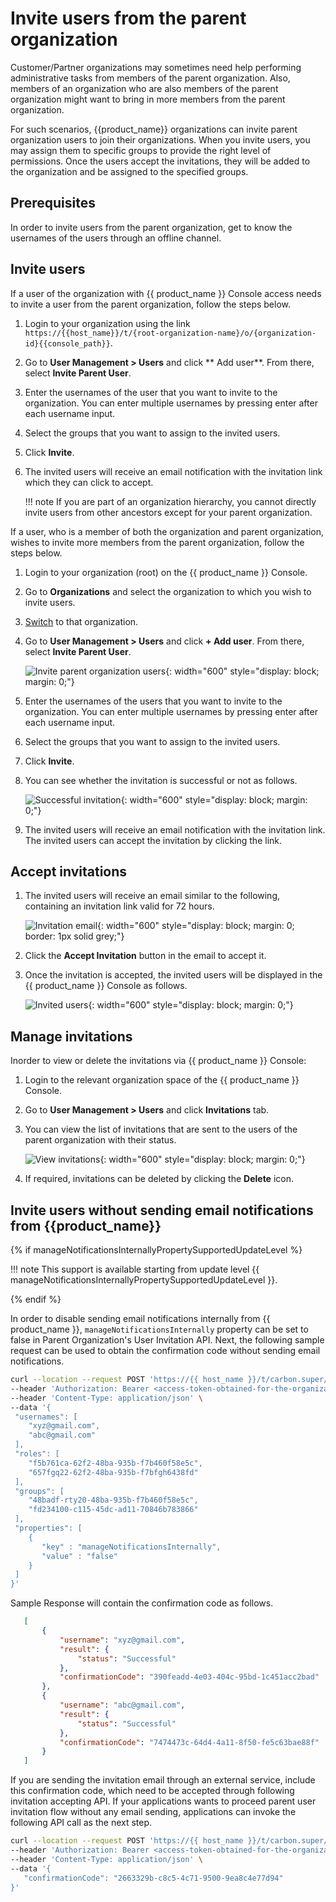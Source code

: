 # Invite users from the parent organization

Customer/Partner organizations may sometimes need help performing administrative tasks from members of the parent organization. Also, members of an organization who are also members of the parent organization might want to bring in more members from the parent organization.

For such scenarios, {{product_name}} organizations can invite parent organization users to join their organizations. When you invite users, you may assign them to specific groups to provide the right level of permissions. Once the users accept the invitations, they will be added to the organization and be assigned to the specified groups.

## Prerequisites

In order to invite users from the parent organization, get to know the usernames of the users through an offline channel.

## Invite users

If a user of the organization with {{ product_name }} Console access needs to invite a user from the parent organization, follow the steps below.

1. Login to your organization using the link `https://{{host_name}}/t/{root-organization-name}/o/{organization-id}{{console_path}}`.
2. Go to **User Management > Users** and click ** Add user**. From there, select **Invite Parent User**.
3. Enter the usernames of the user that you want to invite to the organization. You can enter multiple usernames by pressing enter after each username input.
4. Select the groups that you want to assign to the invited users.
5. Click **Invite**.
6. The invited users will receive an email notification with the invitation link which they can click to accept.

    !!! note
        If you are part of an organization hierarchy, you cannot directly invite users from other ancestors except for your parent organization.

If a user, who is a member of both the organization and parent organization, wishes to invite more members from the parent organization, follow the steps below.

1. Login to your organization (root) on the {{ product_name }} Console.
2. Go to **Organizations** and select the organization to which you wish to invite users.
3. [Switch]({{base_path}}/guides/organization-management/manage-organizations/#switch-between-organizations) to that organization.
4. Go to **User Management > Users** and click **+ Add user**. From there, select **Invite Parent User**.

    ![Invite parent organization users]({{base_path}}/assets/img/guides/organization/manage-organizations/invite-parent-users.png){: width="600" style="display: block; margin: 0;"}

5. Enter the usernames of the users that you want to invite to the organization. You can enter multiple usernames by pressing enter after each username input.
6. Select the groups that you want to assign to the invited users.
7. Click **Invite**.
8. You can see whether the invitation is successful or not as follows.

    ![Successful invitation]({{base_path}}/assets/img/guides/organization/manage-organizations/successful-invitation.png){: width="600" style="display: block; margin: 0;"}

9. The invited users will receive an email notification with the invitation link. The invited users can accept the invitation by clicking the link.


## Accept invitations

1. The invited users will receive an email similar to the following, containing an invitation link valid for 72 hours.

    ![Invitation email]({{base_path}}/assets/img/guides/organization/manage-organizations/parent-org-user-invitation-email.png){: width="600" style="display: block; margin: 0; border: 1px solid grey;"}

2. Click the **Accept Invitation** button in the email to accept it.
3. Once the invitation is accepted, the invited users will be displayed in the {{ product_name }} Console as follows.

    ![Invited users]({{base_path}}/assets/img/guides/organization/manage-organizations/invited-users.png){: width="600" style="display: block; margin: 0;"}

## Manage invitations

Inorder to view or delete the invitations via {{ product_name }} Console:

1. Login to the relevant organization space of the {{ product_name }} Console.
2. Go to **User Management > Users** and click **Invitations** tab.
3. You can view the list of invitations that are sent to the users of the parent organization with their status.

    ![View invitations]({{base_path}}/assets/img/guides/organization/manage-organizations/view-invitations.png){: width="600" style="display: block; margin: 0;"}

4. If required, invitations can be deleted by clicking the **Delete** icon.

## Invite users without sending email notifications from {{product_name}}

{% if manageNotificationsInternallyPropertySupportedUpdateLevel %}

!!! note
    This support is available starting from update level {{ manageNotificationsInternallyPropertySupportedUpdateLevel }}.

{% endif %}

In order to disable sending email notifications internally from {{ product_name }}, `manageNotificationsInternally` 
property can be set to false in Parent Organization's User Invitation API. Next, the following sample request can be 
used to obtain the confirmation code without sending email notifications.

   ``` bash
   curl --location --request POST 'https://{{ host_name }}/t/carbon.super/o/api/server/v1/guests/invite' \
   --header 'Authorization: Bearer <access-token-obtained-for-the-organization>' \
   --header 'Content-Type: application/json' \
   --data '{
    "usernames": [
       "xyz@gmail.com",
       "abc@gmail.com"
    ],
    "roles": [
       "f5b761ca-62f2-48ba-935b-f7b460f58e5c",
       "657fgq22-62f2-48ba-935b-f7bfgh6438fd"
    ],
    "groups": [
       "48badf-rty20-48ba-935b-f7b460f58e5c",
       "fd234100-c115-45dc-ad11-70846b783866"
    ],
    "properties": [
       {
          "key" : "manageNotificationsInternally",
          "value" : "false"
       }
    ]
   }'
   ```

Sample Response will contain the confirmation code as follows.
   ```json
      [
          {
              "username": "xyz@gmail.com",
              "result": {
                  "status": "Successful"
              },
              "confirmationCode": "390feadd-4e03-404c-95bd-1c451acc2bad"
          },
          {
              "username": "abc@gmail.com",
              "result": {
                  "status": "Successful"
              },
              "confirmationCode": "7474473c-64d4-4a11-8f50-fe5c63bae88f"
          }
      ]
   ```

If you are sending the invitation email through an external service, include this confirmation code, which need to be accepted through following invitation accepting API. If your applications wants to proceed parent user invitation flow without any email sending, applications can invoke the following API call as the next step.

   ``` bash
   curl --location --request POST 'https://{{ host_name }}/t/carbon.super/o/api/server/v1/guests/invitation/accept' \
   --header 'Authorization: Bearer <access-token-obtained-for-the-organization>' \
   --header 'Content-Type: application/json' \
   --data '{
      "confirmationCode": "2663329b-c8c5-4c71-9500-9ea8c4e77d94"
   }'
   ```
